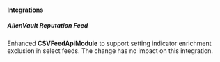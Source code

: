 
#### Integrations

##### AlienVault Reputation Feed

Enhanced **CSVFeedApiModule** to support setting indicator enrichment exclusion in select feeds. The change has no impact on this integration.


